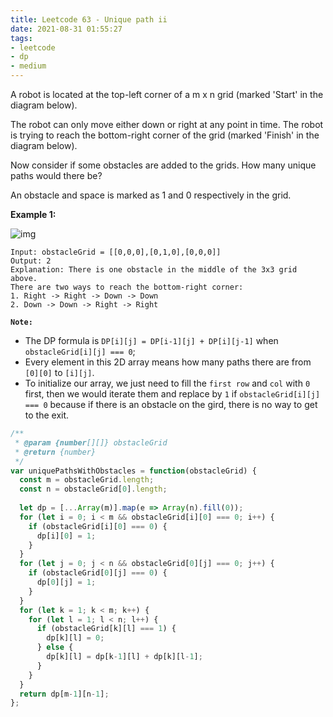 ```yaml
---
title: Leetcode 63 - Unique path ii
date: 2021-08-31 01:55:27
tags:
- leetcode
- dp
- medium
---
```

A robot is located at the top-left corner of a m x n grid (marked 'Start' in the diagram below).

The robot can only move either down or right at any point in time. The robot is trying to reach the bottom-right corner of the grid (marked 'Finish' in the diagram below).

Now consider if some obstacles are added to the grids. How many unique paths would there be?

An obstacle and space is marked as 1 and 0 respectively in the grid.

**Example 1:** 

![img](https://assets.leetcode.com/uploads/2020/11/04/robot1.jpg)
```
Input: obstacleGrid = [[0,0,0],[0,1,0],[0,0,0]]
Output: 2
Explanation: There is one obstacle in the middle of the 3x3 grid above.
There are two ways to reach the bottom-right corner:
1. Right -> Right -> Down -> Down
2. Down -> Down -> Right -> Right
```

**`Note:`** 
- The DP formula is `DP[i][j] = DP[i-1][j] + DP[i][j-1]` when `obstacleGrid[i][j] === 0`; 
- Every element in this 2D array means how many paths there are from `[0][0]` to `[i][j]`. 
- To initialize our array, we just need to fill the `first row` and `col` with `0` first, then we would iterate them and replace by `1` if `obstacleGrid[i][j] === 0` because if there is an obstacle on the gird, there is no way to get to the exit.

```javascript
/**
 * @param {number[][]} obstacleGrid
 * @return {number}
 */
var uniquePathsWithObstacles = function(obstacleGrid) {
  const m = obstacleGrid.length;
  const n = obstacleGrid[0].length;
  
  let dp = [...Array(m)].map(e => Array(n).fill(0));
  for (let i = 0; i < m && obstacleGrid[i][0] === 0; i++) {
    if (obstacleGrid[i][0] === 0) {
      dp[i][0] = 1;
    }
  }
  for (let j = 0; j < n && obstacleGrid[0][j] === 0; j++) {
    if (obstacleGrid[0][j] === 0) {
      dp[0][j] = 1;
    }
  }
  for (let k = 1; k < m; k++) {
    for (let l = 1; l < n; l++) {
      if (obstacleGrid[k][l] === 1) {
        dp[k][l] = 0;
      } else {
        dp[k][l] = dp[k-1][l] + dp[k][l-1];
      }
    }
  }
  return dp[m-1][n-1];
};
```